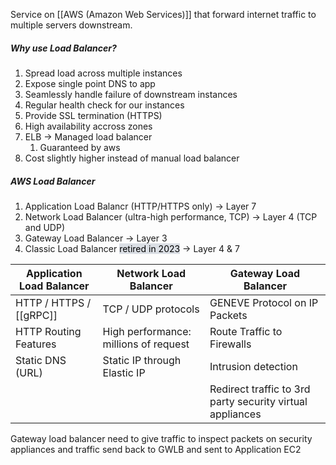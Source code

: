 Service on [[AWS (Amazon Web Services)]] that forward internet traffic to multiple servers downstream.

##### Why use Load Balancer?
1. Spread load across multiple instances
2. Expose single point DNS to app
3. Seamlessly handle failure of downstream instances
4. Regular health check for our instances
5. Provide SSL termination (HTTPS)
6. High availability accross zones
7. ELB -> Managed load balancer
	1. Guaranteed by aws 
8. Cost slightly higher instead of manual load balancer

##### AWS Load Balancer
1. Application Load Balancr (HTTP/HTTPS only) -> Layer 7
2. Network Load Balancer (ultra-high performance, TCP) -> Layer 4 (TCP and UDP)
3. Gateway Load Balancer -> Layer 3
4. Classic Load Balancer <mark style="background: #CACFD9A6;">retired in 2023</mark> -> Layer 4 & 7

| Application Load Balancer | Network Load Balancer                 | Gateway Load Balancer                                     |
| ------------------------- | ------------------------------------- | --------------------------------------------------------- |
| HTTP / HTTPS / [[gRPC]]   | TCP / UDP protocols                   | GENEVE Protocol on IP Packets                             |
| HTTP Routing Features     | High performance: millions of request | Route Traffic to Firewalls                                |
| Static DNS (URL)          | Static IP through Elastic IP          | Intrusion detection                                       |
|                           |                                       | Redirect traffic to 3rd party security virtual appliances |
Gateway load balancer need to give traffic to inspect packets on security appliances and traffic send back to GWLB and sent to Application EC2